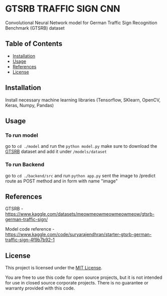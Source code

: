 # GTSRB TRAFFIC SIGN CNN

Convolutional Neural Network model for German Traffic Sign Recognition Benchmark \(GTSRB\) dataset

## Table of Contents

- [Installation](#installation)
- [Usage](#usage)
- [References](#references)
- [License](#license)

## Installation

Install necessary machine learning libraries \(Tensorflow, SKlearn, OpenCV, Keras, Numpy, Pandas\)

## Usage

### To run model
go to `cd ./model` and run the `python model.py`
make sure to download the [GTSRB](https://www.kaggle.com/datasets/meowmeowmeowmeowmeow/gtsrb-german-traffic-sign/) dataset and add it under `/models/dataset`

### To run Backend
go to `cd ./backend/src` and run `python app.py`
sent the image to /predict route as POST method and in form with name "image"

## References

GTSRB - https://www.kaggle.com/datasets/meowmeowmeowmeowmeow/gtsrb-german-traffic-sign/

Model code reference - https://www.kaggle.com/code/suryarajendhran/starter-gtsrb-german-traffic-sign-4f9b7b92-1

## License

This project is licensed under the [MIT License](https://opensource.org/licenses/MIT).

You are free to use this code for open source projects, but it is not intended for use in closed source corporate projects. There is no guarantee or warranty provided with this code.
